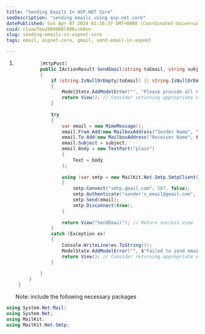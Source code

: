 ```yaml
---
title: "Sending Emails In ASP.NET Core"
seoDescription: "sending emails using asp.net core"
datePublished: Sun Apr 07 2024 02:16:37 GMT+0000 (Coordinated Universal Time)
cuid: cluow7ew2000008l906ccb0xn
slug: sending-emails-in-aspnet-core
tags: email, aspnet-core, gmail, send-email-in-aspnet

---
```


1. ```csharp
            [HttpPost]
            public IActionResult SendEmail(string toEmail, string subject, string body)
            {
                if (string.IsNullOrEmpty(toEmail) || string.IsNullOrEmpty(subject) || string.IsNullOrEmpty(body))
                {
                    ModelState.AddModelError("", "Please provide all required fields.");
                    return View(); // Consider returning appropriate view here.
                }
    
                try
                {
                    var email = new MimeMessage();
                    email.From.Add(new MailboxAddress("Sender Name", "sudipbhandari67@gmail.com"));
                    email.To.Add(new MailboxAddress("Receiver Name", toEmail));
                    email.Subject = subject;
                    email.Body = new TextPart("plain")
                    {
                        Text = body
                    };
    
                    using (var smtp = new MailKit.Net.Smtp.SmtpClient())
                    {
                        smtp.Connect("smtp.gmail.com", 587, false);
                        smtp.Authenticate("sender's_email@gmail.com", "third party app password");
                        smtp.Send(email);
                        smtp.Disconnect(true);
                    }
    
                    return View("SendEmail"); // Return success view
                }
                catch (Exception ex)
                {
                    Console.WriteLine(ex.ToString());
                    ModelState.AddModelError("", $"Failed to send email: {ex.Message}");
                    return View(); // Consider returning appropriate view here.
                }
    
            }
        }
    }
    ```
    
    Note: include the following necessary packages
    

```csharp
using System.Net.Mail; 
using System.Net; 
using MailKit; 
using MailKit.Net.Smtp;
```